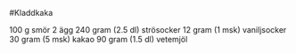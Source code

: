 #Kladdkaka

100 g smör
2 ägg
240 gram (2.5 dl) strösocker 
12 gram (1 msk) vaniljsocker
30 gram (5 msk) kakao
90 gram (1.5 dl) vetemjöl
